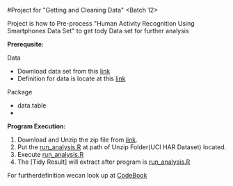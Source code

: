 #Project for "Getting and Cleaning Data" <Batch 12>


Project is how to Pre-process  "Human Activity Recognition Using Smartphones Data Set" to get tody Data set for further analysis

**Prerequsite:**

Data
- Download data set from this [link](https://d396qusza40orc.cloudfront.net/getdata%2Fprojectfiles%2FUCI%20HAR%20Dataset.zip) 
- Definition for data is locate at this [link](http://archive.ics.uci.edu/ml/datasets/Human+Activity+Recognition+Using+Smartphones)

Package 
  - data.table
  - 

**Program Execution:**

1. Download and Unzip the zip file from [link](https://d396qusza40orc.cloudfront.net/getdata%2Fprojectfiles%2FUCI%20HAR%20Dataset.zip).
2. Put the [run_analysis.R](run_analysis.R) at path of Unzip Folder(UCI HAR Dataset) located.
3. Execute [run_analysis.R](run_analysis.R)
4. The [Tidy Result] will extract after program is [run_analysis.R](run_analysis.R)

For furtherdefinition wecan look up at [CodeBook](CodeBook.md)
